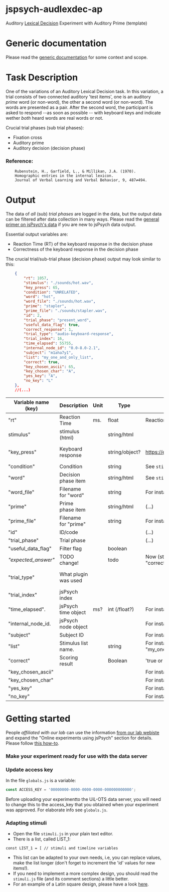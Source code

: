 # jspsych-audlexdec-ap
Auditory [Lexical Decision](https://en.wikipedia.org/wiki/Lexical_decision_task) Experiment with Auditory Prime (template)

# Generic documentation
Please read the [generic documentation](https://github.com/UiL-OTS-labs/jspsych-uil-template-docs) for some context and scope.

# Task Description
One of the variations of an Auditory Lexical Decision task. In this variation, a trial consists of two connected auditory 'test items', one is an auditory _prime_ word (or non-word), the other a second word (or non-word). The words are presented as a pair. After the second word, the participant is asked to respond --as soon as possible -- with keyboard keys and indicate wether _both_ heard words are real words or not.

Crucial trial phases (sub trial phases):
- Fixation cross
- Auditory prime
- Auditory decision (decision phase)


### Reference:
        Rubenstein, H., Garfield, L., & Millikan, J.A. (1970). 
        Homographic entries in the internal lexicon. 
        Journal of Verbal Learning and Verbal Behavior, 9, 487≠494.

# Output
The data of _all_ (sub) _trial phases_ are logged in the data, but the output data can be filtered after data collection in many ways.
Please read the [general primer on jsPsych's data](https://github.com/UiL-OTS-labs/jspsych-output) if you are new to jsPsych data output.

Essential output variables are:

- Reaction Time (RT) of the keyboard response in the decision phase
- Correctness of the keyboard response in the decision phase

The crucial trial/sub-trial phase (decision phase) output may look similar to this:

```json
	{
		"rt": 1057,
		"stimulus": "./sounds/hot.wav",
		"key_press": 65,
		"condition": "UNRELATED",
		"word": "hot",
		"word_file": "./sounds/hot.wav",
		"prime": "stapler",
		"prime_file": "./sounds/stapler.wav",
		"id": 2,
		"trial_phase": "present_word",
		"useful_data_flag": true,
		"correct_response": 1,
		"trial_type": "audio-keyboard-response",
		"trial_index": 16,
		"time_elapsed": 55755,
		"internal_node_id": "0.0-8.0-2.1",
		"subject": "m1aha7y1",
		"list": "my_one_and_only_list",
		"correct": true,
		"key_chosen_ascii": 65,
		"key_chosen_char": "A",
		"yes_key": "A",
		"no_key": "L"
	},
	//(...)
```
Variable name (key) | Description          | Unit  | Type           | Comments                             | jsPsych default | Template default | Plugin name
--------------------|----------------------|-------|----------------|--------------------------------------|-----------------|------------------|------------
"rt"                | Reaction Time        | ms.   | float          | Reaction time in milliseconds        | yes             |                  |            
stimulus"           | stimulus (html)      |       | string/html    |                                      | yes             |                  |
"key_press"         | Keyboard response    |       | string/object? | https://en.wikipedia.org/wiki/ASCII  | yes             |                  | html-keyboard-response
"condition"         | Condition            |       | string         | See ```stimuli.js```                 | no              | yes              |
"word"              | Decision phase item  |       | string/html    | See ```stimuli.js, index.html```     | no              | yes              | 
"word_file"         | Filename for "word"  |       | string         | For instance "./sounds/hot.wav".     | no              | yes              |
"prime"             | Prime phase item     |       | string/html    | (...)                                | no              | yes              |
"prime_file"        | Filename for "prime" |       | string         | For instance "./sounds/hot.wav".     | no              | yes              |
"id"                | ID/code              |       |                | (...)                                | yes             |                  |
"trial_phase"       | Trial phase          |       |                | (...)                                | no              | yes              | 
"useful_data_flag"  | Filter flag          |       | boolean        |                                      | no              | yes              | 
_"expected_answer"_ | TODO change!         |       | todo           | Now (still) named "correct_response" | no              | no/yes/willbe.   | 
"trial_type"        | What plugin was used |       |                |                                      | yes             |                  | "html-keyboard-response"
"trial_index"       | jsPsych index        |       |                |                        	           | yes             |                  |	
"time_elapsed".     | jsPsych time object  | ms?   | int (/float?)  | For instance: 45062                  | yes             |                  |
"internal_node_id.  | jsPsych node object  |       |                | For instance:"0.0-11.0-1.4"          | yes             |                  |
"subject"           | Subject ID           |       |                | For instance: "8oo722dq"             |                 | yes              |
"list"              | Stimulus list name.  |       | string         | For instance: "my_one_and_only_list" | no              | yes              | 
"correct"           | Scoring result       |       | Boolean        | 'true or false' score of response    |                 | yes              |   
"key_chosen_ascii"  |                      |       |                | For instance: 65                     | no              | yes              |
"key_chosen_char"   |                      |       |                | For instance: "A"                    | no              | yes              |
"yes_key"           |                      |       |                | For instance:  "A"                   | no              | yes              |
"no_key"            |                      |       |                | For instance: "L"                    | no              | yes              |


# Getting started 
People _affiliated with our lab_ can use the information [from our lab webiste](https://uilots-labs.wp.hum.uu.nl/experiments/overview/) and expand the "Online experiments using jsPsych" section for details. Please follow [this how-to](https://uilots-labs.wp.hum.uu.nl/how-to/online-experimenting/).

### Make your experiment ready for use with the data server

### Update access key
In the file `globals.js` is a variable:
```javascript
const ACCESS_KEY = '00000000-0000-0000-0000-000000000000';
```
Before uploading your experimentto the UiL-OTS data server, you will need to change this to the access_key that you obtained when your experiment was approved. For elaborate info see `globals.js`.


### Adapting stimuli
- Open the file `stimuli.js` in your plain text editor.
- There is a list, called LIST_1:

```javacript
const LIST_1 = [ // stimuli and timeline variables

```
-  This list can be adapted to your own needs, i.e, you can replace values, make the list longer (don't forget to increment the 'id' values for new items!).
- If you need to implement a more complex design, you should read the `stimuli.js` file (and its comment sections) a little better. 
- For an example of a Latin square design, please have a look [here](https://github.com/UiL-OTS-labs/jspsych-spr-mw).

